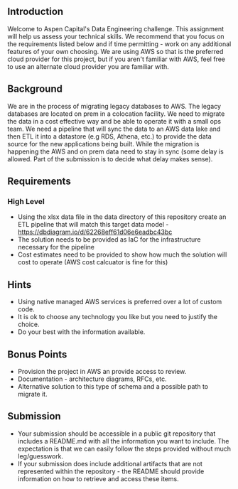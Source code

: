## Introduction
Welcome to Aspen Capital's Data Engineering challenge. This assignment will help us assess your technical skills. We recommend that you focus on the requirements listed below and if time permitting - work on any additional features of your own choosing. We are using AWS so that is the preferred cloud provider for this project, but if you aren't familiar with AWS, feel free to use an alternate cloud provider you are familiar with.

## Background
We are in the process of migrating legacy databases to AWS. The legacy databases are located on prem in a colocation facility. We need to migrate the data in a cost effective way and be able to operate it with a small ops team. We need a pipeline that will sync the data to an AWS data lake and then ETL it into a datastore (e.g RDS, Athena, etc.) to provide the data source for the new applications being built. While the migration is happening the AWS and on prem data need to stay in sync (some delay is allowed. Part of the submission is to decide what delay makes sense).

## Requirements
### High Level
* Using the xlsx data file in the data directory of this repository create an ETL pipeline that will match this target data model - https://dbdiagram.io/d/62268eff61d06e6eadbc43bc
* The solution needs to be provided as IaC for the infrastructure necessary for the pipeline
* Cost estimates need to be provided to show how much the solution will cost to operate (AWS cost calcuator is fine for this)

## Hints
* Using native managed AWS services is preferred over a lot of custom code.
* It is ok to choose any technology you like but you need to justify the choice.
* Do your best with the information available.

## Bonus Points
* Provision the project in AWS an provide access to review.
* Documentation - architecture diagrams, RFCs, etc.
* Alternative solution to this type of schema and a possible path to migrate it.

## Submission
* Your submission should be accessible in a public git repository that includes a README.md with all the information you want to include. The expectation is that we can easily follow the steps provided without much leg/guesswork.
* If your submission does include additional artifacts that are not represented within the repository - the README should provide information on how to retrieve and access these items.
